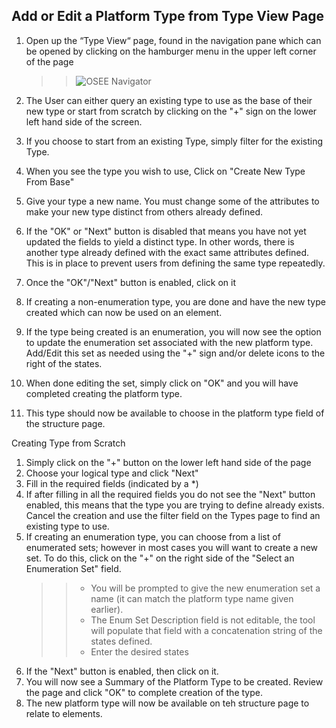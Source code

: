 ## Add or Edit a Platform Type from Type View Page

1. Open up the “Type View“ page, found in the navigation pane which can be opened by clicking on the hamburger menu in the upper left corner of the page

    > > ![OSEE Navigator](../../../osee/assets/images/mim/navigation.jpg)

2. The User can either query an existing type to use as the base of their new type or start from scratch by clicking on the "+" sign on the lower left hand side of the screen.
3. If you choose to start from an existing Type, simply filter for the existing Type.
4. When you see the type you wish to use, Click on "Create New Type From Base"
5. Give your type a new name. You must change some of the attributes to make your new type distinct from others already defined.
6. If the "OK" or "Next" button is disabled that means you have not yet updated the fields to yield a distinct type. In other words, there is another type already defined with the exact same attributes defined. This is in place to prevent users from defining the same type repeatedly.
7. Once the "OK"/"Next" button is enabled, click on it
8. If creating a non-enumeration type, you are done and have the new type created which can now be used on an element.
9. If the type being created is an enumeration, you will now see the option to update the enumeration set associated with the new platform type. Add/Edit this set as needed using the "+" sign and/or delete icons to the right of the states.
10. When done editing the set, simply click on "OK" and you will have completed creating the platform type.
11. This type should now be available to choose in the platform type field of the structure page.

Creating Type from Scratch

1.  Simply click on the "+" button on the lower left hand side of the page
2.  Choose your logical type and click "Next"
3.  Fill in the required fields (indicated by a \*)
4.  If after filling in all the required fields you do not see the "Next" button enabled, this means that the type you are trying to define already exists. Cancel the creation and use the filter field on the Types page to find an existing type to use.
5.  If creating an enumeration type, you can choose from a list of enumerated sets; however in most cases you will want to create a new set. To do this, click on the "+" on the right side of the "Select an Enumeration Set" field.
    > > -   You will be prompted to give the new enumeration set a name (it can match the platform type name given earlier).
    > > -   The Enum Set Description field is not editable, the tool will populate that field with a concatenation string of the states defined.
    > > -   Enter the desired states
6.  If the "Next" button is enabled, then click on it.
7.  You will now see a Summary of the Platform Type to be created. Review the page and click "OK" to complete creation of the type.
8.  The new platform type will now be available on teh structure page to relate to elements.
